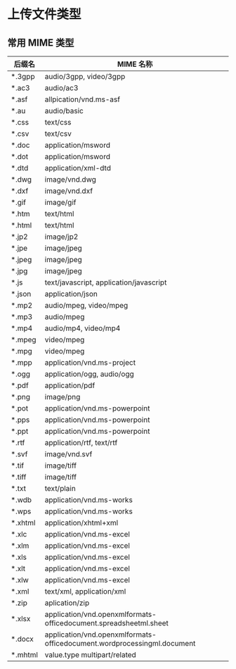 # 上传文件类型

## 常用 MIME 类型

| 后缀名   | MIME 名称                                                               |
| -------- | ----------------------------------------------------------------------- |
| \*.3gpp  | audio/3gpp, video/3gpp                                                  |
| \*.ac3   | audio/ac3                                                               |
| \*.asf   | allpication/vnd.ms-asf                                                  |
| \*.au    | audio/basic                                                             |
| \*.css   | text/css                                                                |
| \*.csv   | text/csv                                                                |
| \*.doc   | application/msword                                                      |
| \*.dot   | application/msword                                                      |
| \*.dtd   | application/xml-dtd                                                     |
| \*.dwg   | image/vnd.dwg                                                           |
| \*.dxf   | image/vnd.dxf                                                           |
| \*.gif   | image/gif                                                               |
| \*.htm   | text/html                                                               |
| \*.html  | text/html                                                               |
| \*.jp2   | image/jp2                                                               |
| \*.jpe   | image/jpeg                                                              |
| \*.jpeg  | image/jpeg                                                              |
| \*.jpg   | image/jpeg                                                              |
| \*.js    | text/javascript, application/javascript                                 |
| \*.json  | application/json                                                        |
| \*.mp2   | audio/mpeg, video/mpeg                                                  |
| \*.mp3   | audio/mpeg                                                              |
| \*.mp4   | audio/mp4, video/mp4                                                    |
| \*.mpeg  | video/mpeg                                                              |
| \*.mpg   | video/mpeg                                                              |
| \*.mpp   | application/vnd.ms-project                                              |
| \*.ogg   | application/ogg, audio/ogg                                              |
| \*.pdf   | application/pdf                                                         |
| \*.png   | image/png                                                               |
| \*.pot   | application/vnd.ms-powerpoint                                           |
| \*.pps   | application/vnd.ms-powerpoint                                           |
| \*.ppt   | application/vnd.ms-powerpoint                                           |
| \*.rtf   | application/rtf, text/rtf                                               |
| \*.svf   | image/vnd.svf                                                           |
| \*.tif   | image/tiff                                                              |
| \*.tiff  | image/tiff                                                              |
| \*.txt   | text/plain                                                              |
| \*.wdb   | application/vnd.ms-works                                                |
| \*.wps   | application/vnd.ms-works                                                |
| \*.xhtml | application/xhtml+xml                                                   |
| \*.xlc   | application/vnd.ms-excel                                                |
| \*.xlm   | application/vnd.ms-excel                                                |
| \*.xls   | application/vnd.ms-excel                                                |
| \*.xlt   | application/vnd.ms-excel                                                |
| \*.xlw   | application/vnd.ms-excel                                                |
| \*.xml   | text/xml, application/xml                                               |
| \*.zip   | aplication/zip                                                          |
| \*.xlsx  | application/vnd.openxmlformats-officedocument.spreadsheetml.sheet       |
| \*.docx  | application/vnd.openxmlformats-officedocument.wordprocessingml.document |
| \*.mhtml | value.type multipart/related                                            |
